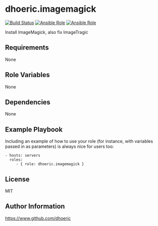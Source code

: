 dhoeric.imagemagick
=========

[![Build Status](https://travis-ci.org/dhoeric/ansible-imagemagick.svg?branch=master)](https://travis-ci.org/dhoeric/ansible-imagemagick)
[![Ansible Role](https://img.shields.io/ansible/role/9522.svg)](https://galaxy.ansible.com/dhoeric/imagemagick/)
[![Ansible Role](https://img.shields.io/ansible/role/d/9522.svg)](https://galaxy.ansible.com/dhoeric/imagemagick/)

Install ImageMagick, also fix ImageTragic

Requirements
------------

None

Role Variables
--------------

None

Dependencies
------------

None

Example Playbook
----------------

Including an example of how to use your role (for instance, with variables passed in as parameters) is always nice for users too:

    - hosts: servers
      roles:
         - { role: dhoeric.imagemagick }

License
-------

MIT

Author Information
------------------

https://www.github.com/dhoeric
